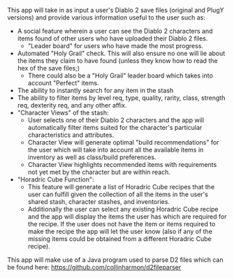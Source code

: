 This app will take in as input a user's Diablo 2 save files (original and PlugY versions) and provide various information useful to the user such as:

 - A social feature wherein a user can see the Diablo 2 characters and items found of other users who have uploaded their Diablo 2 files.
      - "Leader board" for users who have made the most progress.
 - Automated "Holy Grail" check. This will also ensure no one will lie about the items they claim to have found (unless they know how to read the hex of the save files;)
      - There could also be a "Holy Grail" leader board which takes into account "Perfect" items.
 - The ability to instantly search for any item in the stash
 - The ability to filter items by level req, type, quality, rarity, class, strength req, dexterity req, and any other affix.
 - "Character Views" of the stash: 
      - User selects one of their Diablo 2 characters and the app will automatically filter items suited for the character's particular characteristics and attributes.
      - Character View will generate optimal "build recommendations" for the user which will take into account all the available items in inventory as well as class/build preferences.
      - Character View highlights recommended items with requirements not yet met by the character but are within reach.
 - "Horadric Cube Function":
      - This feature will generate a list of Horadric Cube recipes that the user can fulfill given the collection of all the items in the user's shared stash, character stashes, and inventories.
      - Additionally the user can select any existing Horadric Cube recipe and the app will display the items the user has which are required for the recipe. If the user does not have the item or items required to make the recipe the app will let the user know (also if any of the missing items could be obtained from a different Horadric Cube recipe).

This app will make use of a Java program used to parse D2 files which can be found here: https://github.com/collinharmon/d2fileparser